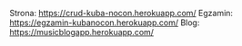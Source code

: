 Strona:
https://crud-kuba-nocon.herokuapp.com/
Egzamin:
https://egzamin-kubanocon.herokuapp.com/
Blog:
https://musicblogapp.herokuapp.com/
